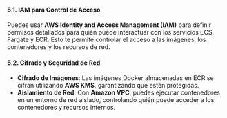 #### 5.1. **IAM para Control de Acceso**

Puedes usar **AWS Identity and Access Management (IAM)** para definir permisos detallados para quién puede interactuar con los servicios ECS, Fargate y ECR. Esto te permite controlar el acceso a las imágenes, los contenedores y los recursos de red.

#### 5.2. **Cifrado y Seguridad de Red**

- **Cifrado de Imágenes**: Las imágenes Docker almacenadas en ECR se cifran utilizando **AWS KMS**, garantizando que estén protegidas.
- **Aislamiento de Red**: Con **Amazon VPC**, puedes ejecutar contenedores en un entorno de red aislado, controlando quién puede acceder a los contenedores y recursos internos.